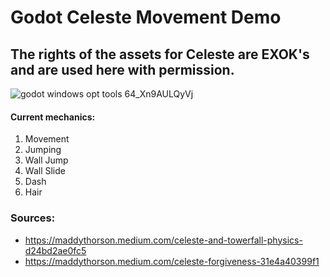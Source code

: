# Godot Celeste Movement Demo
## The rights of the assets for Celeste are EXOK's and are used here with permission.
![godot windows opt tools 64_Xn9AULQyVj](https://github.com/Eneskp3441/Godot-Celeste-Movement-Demo/assets/100702845/67b043cc-dec9-47fd-a766-650ac36e4cb1)
#### Current mechanics:
1. Movement
2. Jumping
3. Wall Jump
4. Wall Slide
5. Dash
6. Hair
### Sources:
- https://maddythorson.medium.com/celeste-and-towerfall-physics-d24bd2ae0fc5
- https://maddythorson.medium.com/celeste-forgiveness-31e4a40399f1
